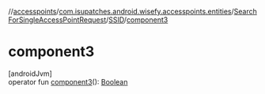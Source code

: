 //[accesspoints](../../../../index.md)/[com.isupatches.android.wisefy.accesspoints.entities](../../index.md)/[SearchForSingleAccessPointRequest](../index.md)/[SSID](index.md)/[component3](component3.md)

# component3

[androidJvm]\
operator fun [component3](component3.md)(): [Boolean](https://kotlinlang.org/api/latest/jvm/stdlib/kotlin/-boolean/index.html)
